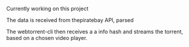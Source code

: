 Currently working on this project

The data is received from thepiratebay API, parsed

The webtorrent-cli then receives a a info hash and streams the torrent, based on a chosen video player.
